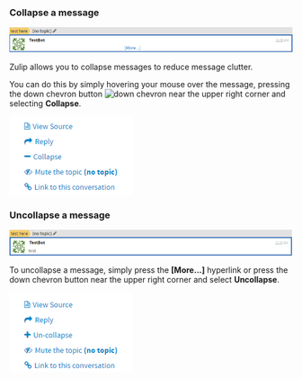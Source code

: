 ### Collapse a message

![collapsed message](/static/images/help/collapsed_message.png)

Zulip allows you to collapse messages to reduce message clutter.

You can do this by simply hovering your mouse over the message,
pressing the down chevron button
![down chevron](/static/images/help/down_chevron.png)
near the upper right corner and selecting **Collapse**.

![collapse message](/static/images/help/collapse_a_message.png)

### Uncollapse a message

![uncollapsed message](/static/images/help/uncollapsed_message.png)

To uncollapse a message, simply press the **[More...]** hyperlink or
press the down chevron button near the
upper right corner and select **Uncollapse**.

![uncollapse message](/static/images/help/uncollapse_a_message.png)
